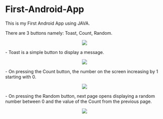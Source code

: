 # First-Android-App
This is my First Android App using JAVA.

There are 3 buttons namely: Toast, Count, Random.
<p align="center">
  <img src="![Home](https://user-images.githubusercontent.com/41104244/103435601-e478d080-4c36-11eb-994f-a97389d9e0da.png)
">
</p>
- Toast is a simple button to display a message.
<p align="center">
  <img src="/Users/Manav/AndroidStudioProjects/TestApp/ss/Toast.png">
</p>
- On pressing the Count button, the number on the screen increasing by 1 starting with 0.
<p align="center">
  <img src="/Users/Manav/AndroidStudioProjects/TestApp/ss/Count.png">
</p>
- On pressing the Random button, next page opens displaying a random number between 0 and the value of the Count from the previous page.
<p align="center">
  <img src="/Users/Manav/AndroidStudioProjects/TestApp/ss/Random.png">
</p>
